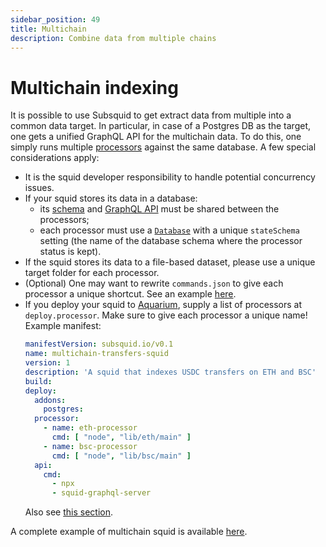 ```yaml
---
sidebar_position: 49
title: Multichain
description: Combine data from multiple chains
---
```


# Multichain indexing

It is possible to use Subsquid to get extract data from multiple into a common data target. In particular, in case of a Postgres DB as the target, one gets a unified GraphQL API for the multichain data. To do this, one simply runs multiple [processors](/basics/squid-processor) against the same database. A few special considerations apply:
* It is the squid developer responsibility to handle potential concurrency issues. 
* If your squid stores its data in a database:
  - its [schema](/basics/schema-file) and [GraphQL API](/graphql-api) must be shared between the processors;
  - each processor must use a [`Database`](/store/store-interface) with a unique `stateSchema` setting (the name of the database schema where the processor status is kept).
* If the squid stores its data to a file-based dataset, please use a unique target folder for each processor.
* (Optional) One may want to rewrite `commands.json` to give each processor a unique shortcut. See an example [here](https://github.com/subsquid-labs/multichain-transfers-example/blob/master/commands.json).
* If you deploy your squid to [Aquarium](/deploy-squid), supply a list of processors at `deploy.processor`. Make sure to give each processor a unique name! Example manifest:
  ```yaml
  manifestVersion: subsquid.io/v0.1
  name: multichain-transfers-squid
  version: 1
  description: 'A squid that indexes USDC transfers on ETH and BSC'
  build:
  deploy:
    addons:
      postgres:
    processor:
      - name: eth-processor
        cmd: [ "node", "lib/eth/main" ]
      - name: bsc-processor
        cmd: [ "node", "lib/bsc/main" ]
    api:
      cmd:
        - npx
        - squid-graphql-server
  ```
  Also see [this section](/deploy-squid/deploy-manifest/#processor).

A complete example of multichain squid is available [here](/examples/evm/multichain-example).
